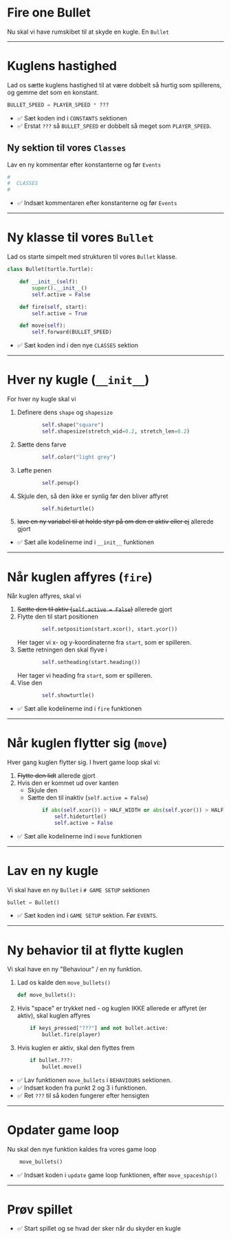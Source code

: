 # Fire one Bullet

Nu skal vi have rumskibet til at skyde en kugle. En `Bullet`

---

# Kuglens hastighed

Lad os sætte kuglens hastighed til at være dobbelt så hurtig som spillerens, og gemme det som en konstant.

```python
BULLET_SPEED = PLAYER_SPEED * ???
```

- ✅ Sæt koden ind i `CONSTANTS` sektionen
- ✅ Erstat `???` så `BULLET_SPEED` er dobbelt så meget som `PLAYER_SPEED`.

## Ny sektion til vores `Classes`

Lav en ny kommentar efter konstanterne og før `Events`

```python
#
#  CLASSES
#
```

- ✅ Indsæt kommentaren efter konstanterne og før `Events`

---

# Ny klasse til vores `Bullet`

Lad os starte simpelt med strukturen til vores `Bullet` klasse.

```python
class Bullet(turtle.Turtle):

    def __init__(self):
        super().__init__()
        self.active = False

    def fire(self, start):
        self.active = True

    def move(self):
        self.forward(BULLET_SPEED)
```

- ✅ Sæt koden ind i den nye `CLASSES` sektion

--- 

# Hver ny kugle (`__init__`)

For hver ny kugle skal vi 

1. Definere dens `shape` og `shapesize`
    ```python
            self.shape("square")
            self.shapesize(stretch_wid=0.2, stretch_len=0.2)
    ```
2. Sætte dens farve
    ```python
            self.color("light grey")
    ```
3. Løfte penen
    ```python
            self.penup()
    ```
4. Skjule den, så den ikke er synlig før den bliver affyret
    ```python
            self.hideturtle()
    ```
5. ~~lave en ny variabel til at holde styr på om den er aktiv eller ej~~ allerede gjort


- ✅ Sæt alle kodelinerne ind i `__init__` funktionen

--- 

# Når kuglen affyres (`fire`)

Når kuglen affyres, skal vi

1. ~~Sætte den til aktiv (`self.active = False`)~~ allerede gjort
2. Flytte den til start positionen
    ```python
            self.setposition(start.xcor(), start.ycor())
    ```
   Her tager vi x- og y-koordinaterne fra `start`, som er spilleren.
3. Sætte retningen den skal flyve i
    ```python
            self.setheading(start.heading())
    ```
   Her tager vi heading fra `start`, som er spilleren.
4. Vise den
    ```python
            self.showturtle()
    ```

- ✅ Sæt alle kodelinerne ind i `fire` funktionen

--- 

# Når kuglen flytter sig (`move`)

Hver gang kuglen flytter sig. I hvert game loop skal vi:

1. ~~Flytte den lidt~~ allerede gjort
2. Hvis den er kommet ud over kanten
    * Skjule den
    * Sætte den til inaktiv (`self.active = False`)
    ```python
            if abs(self.xcor()) > HALF_WIDTH or abs(self.ycor()) > HALF_HEIGHT:
                self.hideturtle()
                self.active = False
    ```

- ✅ Sæt alle kodelinerne ind i `move` funktionen

--- 

# Lav en ny kugle

Vi skal have en ny `Bullet` i `# GAME SETUP` sektionen

```python
bullet = Bullet()
```

- ✅ Sæt koden ind i `GAME SETUP` sektion. Før `EVENTS`.

---

# Ny behavior til at flytte kuglen

Vi skal have en ny "Behaviour" / en ny funktion.

1. Lad os kalde den `move_bullets()`
    ```python
    def move_bullets():
    ```
2. Hvis "space" er trykket ned - og kuglen IKKE allerede er affyret (er aktiv), skal kuglen affyres
    ```python
        if keys_pressed["???"] and not bullet.active:
            bullet.fire(player)
    ```
3. Hvis kuglen er aktiv, skal den flyttes frem
    ```python
        if bullet.???:
            bullet.move()
    ```

- ✅ Lav funktionen `move_bullets` i `BEHAVIOURS` sektionen.
- ✅ Indsæt koden fra punkt 2 og 3 i funktionen.
- ✅ Ret `???` til så koden fungerer efter hensigten

---

# Opdater game loop

Nu skal den nye funktion kaldes fra vores game loop

```python
    move_bullets()
```

- ✅ Indsæt koden i `update` game loop funktionen, efter `move_spaceship()`

---

# Prøv spillet

- ✅ Start spillet og se hvad der sker når du skyder en kugle
